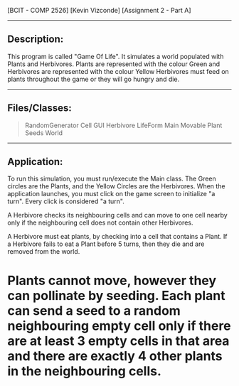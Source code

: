 [BCIT - COMP 2526] [Kevin Vizconde] [Assignment 2 - Part A]

------------
Description:
------------
This program is called "Game Of Life". It simulates a world populated with Plants and Herbivores.
Plants are represented with the colour Green
and Herbivores are represented with the colour Yellow
Herbivores must feed on plants throughout the game or they will go hungry and die.


--------------
Files/Classes:
--------------
>RandomGenerator
>Cell
>GUI
>Herbivore
>LifeForm
>Main
>Movable
>Plant
>Seeds
>World


------------
Application:
------------
To run this simulation, you must run/execute the Main class.
The Green circles are the Plants, and the Yellow Circles are the Herbivores.
When the application launches, you must click on the game screen to initialize "a turn".
Every click is considered "a turn".

A Herbivore checks its neighbouring cells and can move to one cell nearby
only if the neighbouring cell does not contain other Herbivores.

A Herbivore must eat plants, by checking into a cell that contains a Plant.
If a Herbivore fails to eat a Plant before 5 turns, then they die and are removed from the world.

Plants cannot move, however they can pollinate by seeding. Each plant can send a seed to a random
neighbouring empty cell only if there are at least 3 empty cells in that area and there are exactly
4 other plants in the neighbouring cells.
=======
